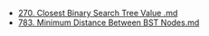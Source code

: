 * [270. Closest Binary Search Tree Value .md](../../Leetcode/270.%20Closest%20Binary%20Search%20Tree%20Value%20)
* [783. Minimum Distance Between BST Nodes.md](../../Leetcode/783.%20Minimum%20Distance%20Between%20BST%20Nodes)
